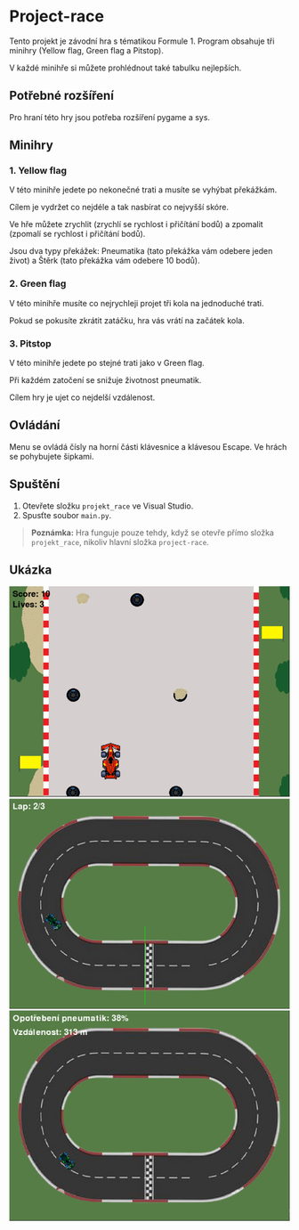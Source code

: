 # Project-race
Tento projekt je závodní hra s tématikou Formule 1. Program obsahuje tři minihry (Yellow flag, Green flag a Pitstop).

V každé minihře si můžete prohlédnout také tabulku nejlepších.

## Potřebné rozšíření
Pro hraní této hry jsou potřeba rozšíření pygame a sys.

## Minihry
### 1. Yellow flag
V této minihře jedete po nekonečné trati a musíte se vyhýbat překážkám.

Cílem je vydržet co nejdéle a tak nasbírat co nejvyšší skóre.

Ve hře můžete zrychlit (zrychlí se rychlost i přičítání bodů) a zpomalit (zpomalí se rychlost i přičítání bodů).

Jsou dva typy překážek: Pneumatika (tato překážka vám odebere jeden život) a Štěrk (tato překážka vám odebere 10 bodů).

### 2. Green flag
V této minihře musíte co nejrychleji projet tři kola na jednoduché trati.

Pokud se pokusíte zkrátit zatáčku, hra vás vrátí na začátek kola.

### 3. Pitstop
V této minihře jedete po stejné trati jako v Green flag.

Při každém zatočení se snižuje životnost pneumatik.

Cílem hry je ujet co nejdelší vzdálenost.

## Ovládání
Menu se ovládá čísly na horní části klávesnice a klávesou Escape.
Ve hrách se pohybujete šipkami.

## Spuštění
1. Otevřete složku `projekt_race` ve Visual Studio.
2. Spusťte soubor `main.py`.

> **Poznámka:** Hra funguje pouze tehdy, když se otevře přímo složka `projekt_race`, nikoliv hlavní složka `project-race`.

## Ukázka
![Yellow flag](project_race/YFmenu_picture.png)
![Green flag](project_race/GFmenu_picture.png)
![Pitstop](project_race/Pmenu_picture.png)
